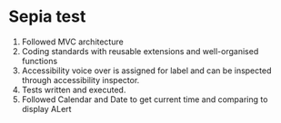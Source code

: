 #  Sepia test

1. Followed MVC architecture
2. Coding standards with reusable extensions and well-organised functions
3. Accessibility voice over is assigned for label and can be inspected through accessibility inspector.
4. Tests written and executed.
5. Followed Calendar and Date to get current time and comparing to display ALert 
